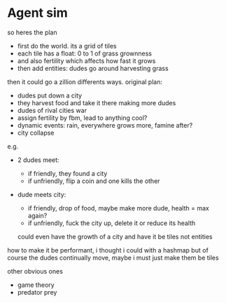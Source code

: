 # Agent sim

so heres the plan

 * first do the world. its a grid of tiles
 * each tile has a float: 0 to 1 of grass grownness
 * and also fertility which affects how fast it grows
 * then add entities: dudes go around harvesting grass

then it could go a zillion differents ways. original plan:
 * dudes put down a city
 * they harvest food and take it there making more dudes
 * dudes of rival cities war
 * assign fertility by fbm, lead to anything cool?
 * dynamic events: rain, everywhere grows more, famine after?
 * city collapse

e.g.
 * 2 dudes meet:
   * if friendly, they found a city
   * if unfriendly, flip a coin and one kills the other

 * dude meets city:
   * if friendly, drop of food, maybe make more dude, health = max again?
   * if unfriendly, fuck the city up, delete it or reduce its health

   could even have the growth of a city and have it be tiles not entities

how to make it be performant, i thought i could with a hashmap
but of course the dudes continually move, maybe i must just make them be tiles

other obvious ones
 * game theory
 * predator prey